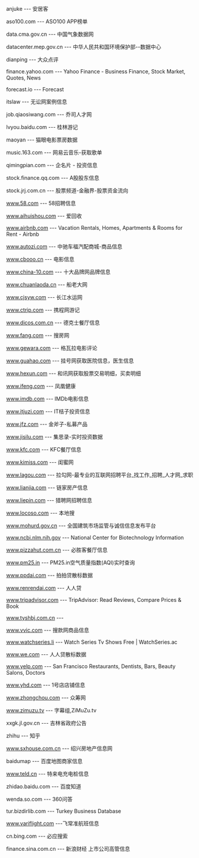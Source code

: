 anjuke  --- 安居客

aso100.com  --- ASO100 APP榜单

data.cma.gov.cn  --- 中国气象数据网

datacenter.mep.gov.cn  --- 中华人民共和国环境保护部--数据中心

dianping  --- 大众点评

finance.yahoo.com  --- Yahoo Finance - Business Finance, Stock Market, Quotes, News

forecast.io  --- Forecast

itslaw  --- 无讼网案例信息

job.qiaosiwang.com  --- 乔司人才网

lvyou.baidu.com  --- 桂林游记

maoyan  --- 猫眼电影票房数据

music.163.com  --- 网易云音乐-获取歌单

qimingpian.com  --- 企名片 - 投资信息

stock.finance.qq.com  --- A股股东信息

stock.jrj.com.cn  --- 股票频道-金融界-股票资金流向

www.58.com  --- 58招聘信息

www.aihuishou.com  --- 爱回收

www.airbnb.com  --- Vacation Rentals, Homes, Apartments & Rooms for Rent - Airbnb

www.autozi.com  --- 中驰车福汽配商城-商品信息

www.cbooo.cn  --- 电影信息

www.china-10.com  --- 十大品牌网品牌信息

www.chuanlaoda.cn  --- 船老大网

www.cjsyw.com  --- 长江水运网

www.ctrip.com  --- 携程网游记

www.dicos.com.cn  --- 德克士餐厅信息

www.fang.com  --- 搜房网

www.gewara.com  --- 格瓦拉电影评论

www.guahao.com  --- 挂号网获取医院信息，医生信息

www.hexun.com  --- 和讯网获取股票交易明细，买卖明细

www.ifeng.com  --- 凤凰健康

www.imdb.com  --- IMDb电影信息

www.itjuzi.com  --- IT桔子投资信息

www.jfz.com  --- 金斧子-私募产品

www.jisilu.com  --- 集思录-实时投资数据

www.kfc.com  --- KFC餐厅信息

www.kimiss.com  --- 闺蜜网

www.lagou.com  --- 拉勾网-最专业的互联网招聘平台_找工作_招聘_人才网_求职

www.lianjia.com  --- 链家房产信息

www.liepin.com  --- 猎聘网招聘信息

www.locoso.com  --- 本地搜

www.mohurd.gov.cn  --- 全国建筑市场监管与诚信信息发布平台

www.ncbi.nlm.nih.gov  --- National Center for Biotechnology Information

www.pizzahut.com.cn  --- 必胜客餐厅信息

www.pm25.in  --- PM25.in空气质量指数(AQI)实时查询

www.ppdai.com  --- 拍拍贷散标数据

www.renrendai.com  ---   人人贷


www.tripadvisor.com  --- TripAdvisor: Read Reviews, Compare Prices & Book

www.tyshbj.com.cn  ---

www.vvic.com  ---  搜款网商品信息

www.watchseries.li  --- Watch Series Tv Shows Free | WatchSeries.ac

www.we.com  --- 人人贷散标数据

www.yelp.com  --- San Francisco Restaurants, Dentists, Bars, Beauty Salons, Doctors

www.yhd.com  --- 1号店店铺信息

www.zhongchou.com  --- 众筹网

www.zimuzu.tv  --- 字幕组,ZiMuZu.tv

xxgk.jl.gov.cn  --- 吉林省政府公告

zhihu  --- 知乎

www.sxhouse.com.cn --- 绍兴房地产信息网

baidumap --- 百度地图商家信息

www.teld.cn --- 特来电充电桩信息

zhidao.baidu.com --- 百度知道

wenda.so.com --- 360问答

tur.bizdirlib.com --- Turkey Business Database

www.variflight.com ---飞常准航班信息

cn.bing.com --- 必应搜索

finance.sina.com.cn --- 新浪财经 上市公司高管信息
